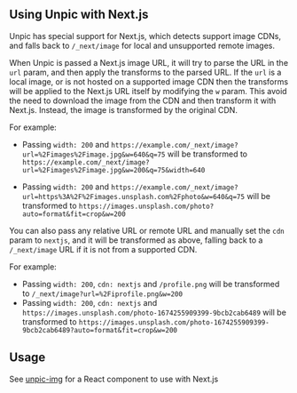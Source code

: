 ## Using Unpic with Next.js

Unpic has special support for Next.js, which detects support image CDNs, and
falls back to `/_next/image` for local and unsupported remote images.

When Unpic is passed a Next.js image URL, it will try to parse the URL in the
`url` param, and then apply the transforms to the parsed URL. If the `url` is a
local image, or is not hosted on a supported image CDN then the transforms will
be applied to the Next.js URL itself by modifying the `w` param. This avoid the
need to download the image from the CDN and then transform it with Next.js.
Instead, the image is transformed by the original CDN.

For example:

- Passing `width: 200` and
  `https://example.com/_next/image?url=%2Fimages%2Fimage.jpg&w=640&q=75` will be
  transformed to
  `https://example.com/_next/image?url=%2Fimages%2Fimage.jpg&w=200&q=75&width=640`

- Passing `width: 200` and
  `https://example.com/_next/image?url=https%3A%2F%2Fimages.unsplash.com%2Fphoto&w=640&q=75`
  will be transformed to
  `https://images.unsplash.com/photo?auto=format&fit=crop&w=200`

You can also pass any relative URL or remote URL and manually set the `cdn`
param to `nextjs`, and it will be transformed as above, falling back to a
`/_next/image` URL if it is not from a supported CDN.

For example:

- Passing `width: 200`, `cdn: nextjs` and `/profile.png` will be transformed to
  `/_next/image?url=%2Fiprofile.png&w=200`
- Passing `width: 200`, `cdn: nextjs` and
  `https://images.unsplash.com/photo-1674255909399-9bcb2cab6489` will be
  transformed to
  `https://images.unsplash.com/photo-1674255909399-9bcb2cab6489?auto=format&fit=crop&w=200`

## Usage

See [unpic-img](https://github.com/ascorbic/unpic-img) for a React component to
use with Next.js
